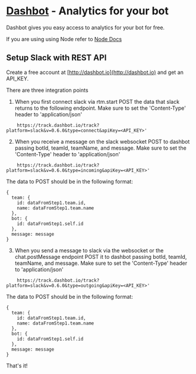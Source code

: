 # [Dashbot](http://dashbot.io) - Analytics for your bot

Dashbot gives you easy access to analytics for your bot for free.

If you are using using Node refer to [Node Docs](https://github.com/actionably/dashbot/)

## Setup Slack with REST API

Create a free account at [http://dashbot.io](http://dashbot.io) and get an API_KEY.

There are three integration points

1) When you first connect slack via rtm.start POST the data that slack returns to the following endpoint. 
Make sure to set the 'Content-Type' header to 'application/json'

```
    https://track.dashbot.io/track?platform=slack&v=0.6.0&type=connect&apiKey=<API_KEY>'
```

2) When you receive a message on the slack websocket POST to dashbot passing botId, teamId, teamName, and message. 
Make sure to set the 'Content-Type' header to 'application/json'

```
    https://track.dashbot.io/track?platform=slack&v=0.6.0&type=incoming&apiKey=<API_KEY>'
```
The data to POST should be in the following format:
```
{
  team: {
    id: dataFromStep1.team.id,
    name: dataFromStep1.team.name
  },
  bot: {
    id: dataFromStep1.self.id
  },
  message: message
}
```  

3) When you send a message to slack via the websocket or the chat.postMessage endpoint POST it to dashbot passing botId, teamId, teamName, and message. 
Make sure to set the 'Content-Type' header to 'application/json'
```
    https://track.dashbot.io/track?platform=slack&v=0.6.0&type=outgoing&apiKey=<API_KEY>'
```
The data to POST should be in the following format:
```
{
  team: {
    id: dataFromStep1.team.id,
    name: dataFromStep1.team.name
  },
  bot: {
    id: dataFromStep1.self.id
  },
  message: message
}
``` 
 
That's it!


